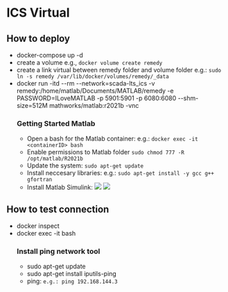 # ICS Virtual

## How to deploy
- docker-compose up -d
- create a volume e.g., `docker volume create remedy`
- create a link virtual between remedy folder and volume folder e.g.: `sudo ln -s remedy /var/lib/docker/volumes/remedy/_data`
- docker run -itd --rm --network=scada-lts_ics -v remedy:/home/matlab/Documents/MATLAB/remedy -e PASSWORD=ILoveMATLAB -p 5901:5901 -p 6080:6080 --shm-size=512M mathworks/matlab:r2021b -vnc
  ### Getting Started Matlab
    - Open a bash for the Matlab container: e.g.: `docker exec -it <containerID> bash`
    - Enable permissions to Matlab folder `sudo chmod 777 -R /opt/matlab/R2021b`
    - Update the system: `sudo apt-get update`
    - Install neccesary libraries: e.g.: `sudo apt-get install -y gcc g++ gfortran`
    - Install Matlab Simulink:
      <img src="https://github.com/sfl0r3nz05/ICSVirtual/images/simulink1.png">
      <img src="https://github.com/sfl0r3nz05/ICSVirtual/images/simulink2.png">
  

## How to test connection
- docker inspect <containerid>
- docker exec -it <containerid> bash
  ### Install ping network tool
    - sudo apt-get update
    - sudo apt-get install iputils-ping
    - ping: `e.g.: ping 192.168.144.3`